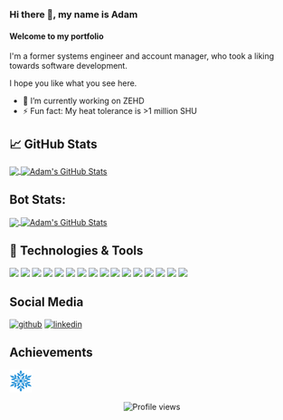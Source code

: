 ### Hi there 👋, my name is Adam
#### Welcome to my portfolio
I'm a former systems engineer and account manager, who took a liking towards software development. 

I hope you like what you see here.

- 🔭 I’m currently working on ZEHD 
- ⚡ Fun fact: My heat tolerance is >1 million SHU 

## &#x1f4c8; GitHub Stats

<a href="https://github.com/APoniatowski/APoniatowski">
  <img align="center" src="https://github-readme-stats.vercel.app/api/top-langs/?username=APoniatowski&hide=java,html&title_color=ffffff&text_color=c9cacc&icon_color=2bbc8a&bg_color=1d1f21" />
</a>
<a href="https://github.com/APoniatowski/APoniatowski">
  <img align="center" src="https://github-readme-stats.vercel.app/api?username=APoniatowski&show_icons=true&line_height=27&count_private=true&title_color=ffffff&text_color=c9cacc&icon_color=2bbc8a&bg_color=1d1f21" alt="Adam's GitHub Stats" />
</a>

## Bot Stats:

<a href="https://github.com/APoniatowski/APoniatowski">
  <img align="center" src="https://github-readme-stats.vercel.app/api/top-langs/?username=poniatowski-bot&hide=java,html&title_color=ffffff&text_color=c9cacc&icon_color=2bbc8a&bg_color=1d1f21" />
</a>

<a href="https://github.com/APoniatowski/APoniatowski">
  <img align="center" src="https://github-readme-stats.vercel.app/api?username=poniatowski-bot&show_icons=true&line_height=27&count_private=true&title_color=ffffff&text_color=c9cacc&icon_color=2bbc8a&bg_color=1d1f21" alt="Adam's GitHub Stats" />
</a>

## 🔧 Technologies & Tools
![](https://img.shields.io/badge/NIXOS-5277C3.svg?style=for-the-badge&logo=NixOS&logoColor=white)
![](https://img.shields.io/badge/go-%2300ADD8.svg?style=for-the-badge&logo=go&logoColor=white)
![](https://img.shields.io/badge/rust-%23000000.svg?style=for-the-badge&logo=rust&logoColor=white)
![](https://img.shields.io/badge/CMake-%23008FBA.svg?style=for-the-badge&logo=cmake&logoColor=white)
![](https://img.shields.io/badge/shell_script-%23121011.svg?style=for-the-badge&logo=gnu-bash&logoColor=white)
![](https://img.shields.io/badge/python-3670A0?style=for-the-badge&logo=python&logoColor=ffdd54)
![](https://img.shields.io/badge/NeoVim-%2357A143.svg?&style=for-the-badge&logo=neovim&logoColor=white)
![](https://img.shields.io/badge/postgres-%23316192.svg?style=for-the-badge&logo=postgresql&logoColor=white)
![](https://img.shields.io/badge/docker-%230db7ed.svg?style=for-the-badge&logo=docker&logoColor=white)
![](https://img.shields.io/badge/kubernetes-%23326ce5.svg?style=for-the-badge&logo=kubernetes&logoColor=white)
![](https://img.shields.io/badge/jenkins-%232C5263.svg?style=for-the-badge&logo=jenkins&logoColor=white)
![](https://img.shields.io/badge/Prometheus-E6522C?style=for-the-badge&logo=Prometheus&logoColor=white)
![](https://img.shields.io/badge/grafana-%23F46800.svg?style=for-the-badge&logo=grafana&logoColor=white)
![](https://img.shields.io/badge/jira-%230A0FFF.svg?style=for-the-badge&logo=jira&logoColor=white)
![](https://img.shields.io/badge/confluence-%23172BF4.svg?style=for-the-badge&logo=confluence&logoColor=white)
![](https://img.shields.io/badge/forgejo-%23FB923C.svg?style=for-the-badge&logo=forgejo&logoColor=white)

## Social Media
[<img src='https://cdn.jsdelivr.net/npm/simple-icons@3.0.1/icons/github.svg' alt='github' height='40'>](https://github.com/APoniatowski)  [<img src='https://cdn.jsdelivr.net/npm/simple-icons@3.0.1/icons/linkedin.svg' alt='linkedin' height='40'>](https://www.linkedin.com/in/adam-poniatowski-850b2862/)  

## Achievements
<a href='https://archiveprogram.github.com/'><img src='https://raw.githubusercontent.com/acervenky/animated-github-badges/master/assets/acbadge.gif' width='40' height='40'></a> 



<p align="center">
  <img src="https://gpvc.arturio.dev/APoniatowski" alt="Profile views">
</p>
